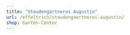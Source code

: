 ```yaml
---
title: "Staudengärtnerei Augustin"
url: /effeltrich/staudengaertnerei-augustin/
shop: Garten-Center
---
```


